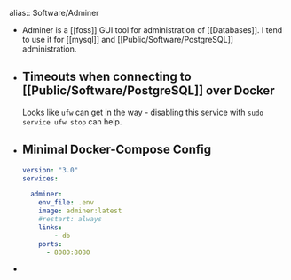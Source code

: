 alias:: Software/Adminer

- Adminer is a [[foss]] GUI tool for administration of [[Databases]]. I tend to use it for [[mysql]] and [[Public/Software/PostgreSQL]] administration.
- ## Timeouts when connecting to [[Public/Software/PostgreSQL]] over Docker  
  
  Looks like `ufw` can get in the way - disabling this service with `sudo service ufw stop` can help.
- ## Minimal Docker-Compose Config  
  
  ```yaml
  version: "3.0"
  services:
  
    adminer:
      env_file: .env
      image: adminer:latest
      #restart: always
      links:
          - db
      ports:
        - 8080:8080
  ```
-